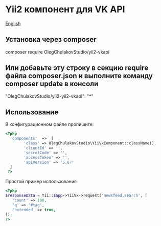 # Yii2 компонент для VK API
[English](README.md)

## Установка через composer
composer require OlegChulakovStudio/yii2-vkapi
## Или добавьте эту строку в секцию require файла composer.json и выполните команду composer update в консоли
"OlegChulakovStudio/yii2-yii2-vkapi": "*"
## Использование
В конфигурационном файле пропишите:
```php
<?php
  'components'  =>  [
        'class' => OlegChulakovStudio\YiiVkComponent::className(),
        'clientId' => '',
        'secretCode' => '',
        'accessToken' => '',
        'apiVersion' => '5.67'
  ]
 ?>
 ```
Простой пример использования
 ```php
<?php
$responseData = Yii::$app->YiiVk->request('newsfeed.search', [
    'count' => 100,
    'q' => '#tag',
    'extended' => true,
]);
?>
